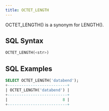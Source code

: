 ```yaml
---
title: OCTET_LENGTH
---
```


OCTET_LENGTH() is a synonym for LENGTH().

## SQL Syntax

```sql
OCTET_LENGTH(<str>)
```

## SQL Examples

```sql
SELECT OCTET_LENGTH('databend');
+--------------------------+
| OCTET_LENGTH('databend') |
+--------------------------+
|                        8 |
+--------------------------+
```


